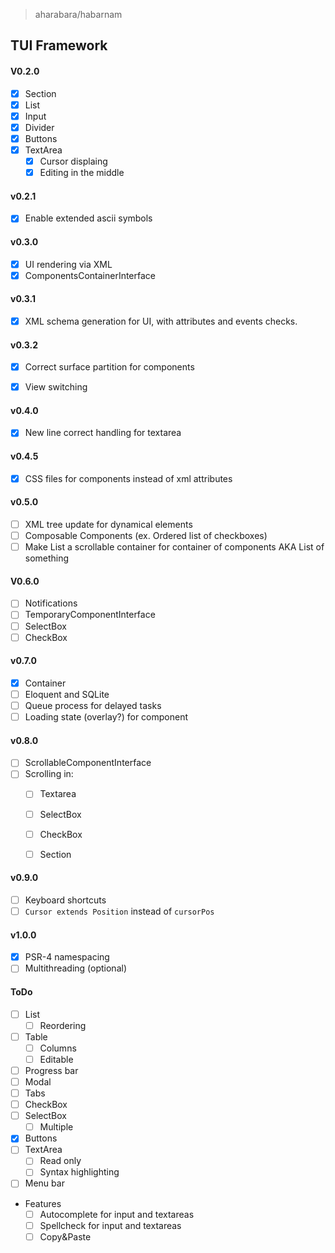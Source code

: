 > aharabara/habarnam
## TUI Framework
#### V0.2.0
   - [x] Section
   - [x] List
   - [x] Input
   - [x] Divider
   - [x] Buttons
   - [x] TextArea
      - [x] Cursor displaing
      - [x] Editing in the middle

#### v0.2.1
   - [x] Enable extended ascii symbols

#### v0.3.0
   - [x] UI rendering via XML
   - [x] ComponentsContainerInterface
   
#### v0.3.1
   - [x] XML schema generation for UI, with attributes and events checks.

#### v0.3.2
   - [x] Correct surface partition for components      
   - [x] View switching
   

#### v0.4.0
   - [x] New line correct handling for textarea

#### v0.4.5
   - [x] CSS files for components instead of xml attributes

#### v0.5.0
   - [ ] XML tree update for dynamical elements
   - [ ] Composable Components (ex. Ordered list of checkboxes)
   - [ ] Make List a scrollable container for container of components AKA List of something

#### V0.6.0
   - [ ] Notifications
   - [ ] TemporaryComponentInterface
   - [ ] SelectBox
   - [ ] CheckBox
   
#### v0.7.0
 - [X] Container
 - [ ] Eloquent and SQLite
 - [ ] Queue process for delayed tasks
 - [ ] Loading state (overlay?) for component

#### v0.8.0
   - [ ] ScrollableComponentInterface
   - [ ] Scrolling in:
       - [ ] Textarea
       - [ ] SelectBox
       - [ ] CheckBox
       - [ ] Section


#### v0.9.0
  - [ ] Keyboard shortcuts
  - [ ] `Cursor extends Position` instead of `cursorPos`

#### v1.0.0
   - [X] PSR-4 namespacing
   - [ ] Multithreading (optional)

#### ToDo
   - [ ] List
     - [ ] Reordering
   - [ ] Table
     - [ ] Columns
     - [ ] Editable
   - [ ] Progress bar
   - [ ] Modal
   - [ ] Tabs
   - [ ] CheckBox
   - [ ] SelectBox
      - [ ] Multiple
   - [x] Buttons
   - [ ] TextArea
      - [ ] Read only
      - [ ] Syntax highlighting
   - [ ] Menu bar
 - Features
   - [ ] Autocomplete for input and textareas
   - [ ] Spellcheck for input and textareas
   - [ ] Copy&Paste
